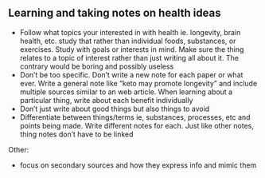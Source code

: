 ## Learning and taking notes on health ideas
- Follow what topics your interested in with health ie. longevity, brain health, etc. study that rather than individual foods, substances, or exercises. Study with goals or interests in mind. Make sure the thing relates to a topic of interest rather than just writing all about it. The contrary would be boring and possibly useless
- Don’t be too specific. Don’t write a new note for each paper or what ever. Write a general note like “keto may promote longevity” and include multiple sources similar to an web article. When learning about a particular thing, write about each benefit individually 
- Don’t just write about good things but also things to avoid
- Differentiate between things/terms ie, substances, processes, etc and points being made. Write different notes for each. Just like other notes, thing notes don’t have to be linked

Other:

- focus on secondary sources and how they express info and mimic them